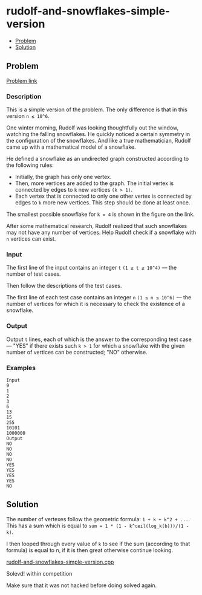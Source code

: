 # rudolf-and-snowflakes-simple-version
- [Problem](#problem)
- [Solution](#solution)

## Problem
[Problem link](https://codeforces.com/contest/1846/problem/E1)

### Description
This is a simple version of the problem. The only difference is that in this version `n ≤ 10^6`.

One winter morning, Rudolf was looking thoughtfully out the window, watching the falling snowflakes. He quickly noticed a certain symmetry in the configuration of the snowflakes. And like a true mathematician, Rudolf came up with a mathematical model of a snowflake.

He defined a snowflake as an undirected graph constructed according to the following rules:
- Initially, the graph has only one vertex.
- Then, more vertices are added to the graph. The initial vertex is connected by edges to `k` new vertices `(k > 1)`.
- Each vertex that is connected to only one other vertex is connected by edges to `k` more new vertices. This step should be done at least once. 

The smallest possible snowflake for `k = 4` is shown in the figure on the link.

After some mathematical research, Rudolf realized that such snowflakes may not have any number of vertices. Help Rudolf check if a snowflake with `n` vertices can exist.
    
### Input
The first line of the input contains an integer `t` `(1 ≤ t ≤ 10^4)` — the number of test cases.

Then follow the descriptions of the test cases.

The first line of each test case contains an integer `n` `(1 ≤ n ≤ 10^6)` — the number of vertices for which it is necessary to check the existence of a snowflake.

### Output
Output `t` lines, each of which is the answer to the corresponding test case — "YES" if there exists such `k > 1` for which a snowflake with the given number of vertices can be constructed; "NO" otherwise.

### Examples
```
Input
9
1
2
3
6
13
15
255
10101
1000000
Output
NO
NO
NO
NO
YES
YES
YES
YES
NO
```

## Solution

The number of vertexes follow the geometric formula: `1 + k + k^2 + ...`. This has a sum which is equal to `sum = 1 * (1 - k^ceil(log_k(b)))/(1 - k)`.

I then looped through every value of `k` to see if the sum (according to that formula) is equal to n, if it is then great otherwise continue looking.  

[rudolf-and-snowflakes-simple-version.cpp](rudolf-and-snowflakes-simple-version.cpp)

Solevd! within competition

Make sure that it was not hacked before doing solved again.